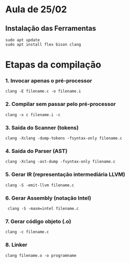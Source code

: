 
  

# Aula de 25/02

  
## Instalação das Ferramentas
  

``` 
sudo apt update
sudo apt install flex bison clang
```
  

# Etapas da compilação
 

### 1. Invocar apenas o pré-processor

```
clang -E filename.c -o filename.i
```

### 2. Compilar sem passar pelo pré-processor
  

```
clang -x c filename.i -c
```
  

### 3. Saída do Scanner (tokens)
 
```
clang -Xclang -dump-tokens -fsyntax-only filename.c
```
  
 
### 4. Saída do Parser (AST)

```
clang -Xclang -ast-dump -fsyntax-only filename.c
```
    
### 5. Gerar IR (representação intermediária LLVM)

```
clang -S -emit-llvm filename.c
```
   

### 6. Gerar Assembly (notação Intel)

```
 clang -S -masm=intel filename.c
```
   

### 7. Gerar código objeto (.o)

``` 
clang -c filename.c
```
  
### 8. Linker

```
clang filename.o -o programname
```
